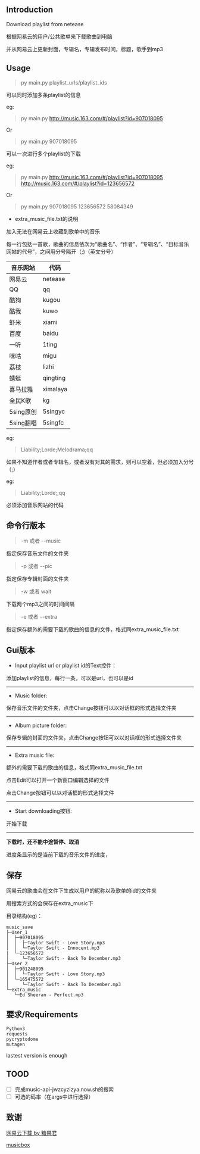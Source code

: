 ## Introduction

Download playlist from netease

根据网易云的用户/公共歌单来下载歌曲到电脑

并从网易云上更新封面，专辑名，专辑发布时间，标题，歌手到mp3

## Usage


> py main.py playlist_urls/playlist_ids

可以同时添加多条playlist的信息

eg:

> py main.py http://music.163.com/#/playlist?id=907018095

Or

> py main.py 907018095

可以一次进行多个playlist的下载

eg:

> py main.py http://music.163.com/#/playlist?id=907018095 http://music.163.com/#/playlist?id=123656572

Or

> py main.py 907018095 123656572 58084349

 -  extra_music_file.txt的说明

加入无法在网易云上收藏到歌单中的音乐

每一行包括一首歌，歌曲的信息依次为“歌曲名”、“作者”、“专辑名”、“目标音乐网站的代号”，之间用分号隔开（;)（英文分号）

音乐网站|代码
---|---
网易云|netease
QQ|qq
酷狗|kugou
酷我|kuwo
虾米|xiami
百度|baidu
一听|1ting
咪咕|migu
荔枝|lizhi
蜻蜓|qingting
喜马拉雅|ximalaya
全民K歌|kg
5sing原创|5singyc
5sing翻唱|5singfc

eg:

> Liability;Lorde;Melodrama;qq

如果不知道作者或者专辑名，或者没有对其的需求，则可以空着，但必须加入分号（;）

eg:

> Liability;Lorde;;qq

必须添加音乐网站的代码

## 命令行版本

> -m 或者 --music

指定保存音乐文件的文件夹

> -p 或者 --pic

指定保存专辑封面的文件夹

> -w 或者 wait

下载两个mp3之间的时间间隔

> -e 或者 --extra

指定保存额外的需要下载的歌曲的信息的文件，格式同extra_music_file.txt

## Gui版本

 - Input playlist url or playlist id的Text控件：

 添加playlist的信息，每行一条，可以是url，也可以是id

---

 - Music folder:

 保存音乐文件的文件夹，点击Change按钮可以以对话框的形式选择文件夹

---

 - Album picture folder:

 保存专辑的封面的文件夹，点击Change按钮可以以对话框的形式选择文件夹

---

 - Extra music file:

 额外的需要下载的歌曲的信息，格式同extra_music_file.txt

 点击Edit可以打开一个新窗口编辑选择的文件

 点击Change按钮可以以对话框的形式选择文件

---
 - Start downloading按钮:

开始下载

---

**下载时，还不能中途暂停、取消**

进度条显示的是当前下载的音乐文件的进度，

## 保存

网易云的歌曲会在文件下生成以用户的昵称以及歌单的id的文件夹

用搜索方式的会保存在extra_music下

目录结构(eg)：
```
music_save
├─User_1
│  ├─907018095
│  │  ├─Taylor Swift - Love Story.mp3
│  │  └─Taylor Swift - Innocent.mp3
|  └─123656572
│     └─Taylor Swift - Back To December.mp3
├─User_2
│  ├─901248095
│  │  └─Taylor Swift - Love Story.mp3
│  └─165475572
│     └─Taylor Swift - Back To December.mp3
└─extra_music
   └─Ed Sheeran - Perfect.mp3
```


## 要求/Requirements

```
Python3
requests
pycryptodome
mutagen
```
lastest version is enough
## TOOD
- [ ] 完成music-api-jwzcyzizya.now.sh的搜索
- [ ] 可选的码率（在args中进行选择）

## 致谢

[网易云下载 by 糖果君](https://greasyfork.org/scripts/23222-%E7%BD%91%E6%98%93%E4%BA%91%E4%B8%8B%E8%BD%BD/code/%E7%BD%91%E6%98%93%E4%BA%91%E4%B8%8B%E8%BD%BD.user.js)

[musicbox](https://github.com/darknessomi/musicbox)